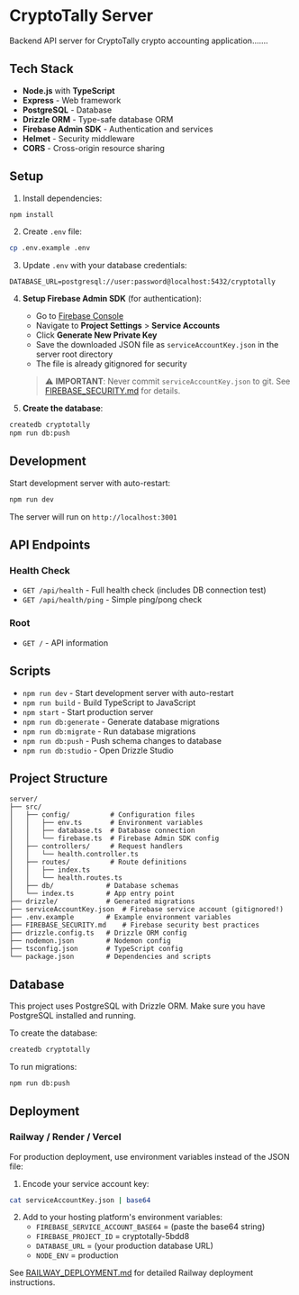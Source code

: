 # CryptoTally Server

Backend API server for CryptoTally crypto accounting application.......

## Tech Stack

- **Node.js** with **TypeScript**
- **Express** - Web framework
- **PostgreSQL** - Database
- **Drizzle ORM** - Type-safe database ORM
- **Firebase Admin SDK** - Authentication and services
- **Helmet** - Security middleware
- **CORS** - Cross-origin resource sharing

## Setup

1. Install dependencies:

```bash
npm install
```

2. Create `.env` file:

```bash
cp .env.example .env
```

3. Update `.env` with your database credentials:

```
DATABASE_URL=postgresql://user:password@localhost:5432/cryptotally
```

4. **Setup Firebase Admin SDK** (for authentication):

   - Go to [Firebase Console](https://console.firebase.google.com/)
   - Navigate to **Project Settings** > **Service Accounts**
   - Click **Generate New Private Key**
   - Save the downloaded JSON file as `serviceAccountKey.json` in the server root directory
   - The file is already gitignored for security

   > ⚠️ **IMPORTANT**: Never commit `serviceAccountKey.json` to git. See [FIREBASE_SECURITY.md](./FIREBASE_SECURITY.md) for details.

5. **Create the database**:

```bash
createdb cryptotally
npm run db:push
```

## Development

Start development server with auto-restart:

```bash
npm run dev
```

The server will run on `http://localhost:3001`

## API Endpoints

### Health Check

- `GET /api/health` - Full health check (includes DB connection test)
- `GET /api/health/ping` - Simple ping/pong check

### Root

- `GET /` - API information

## Scripts

- `npm run dev` - Start development server with auto-restart
- `npm run build` - Build TypeScript to JavaScript
- `npm start` - Start production server
- `npm run db:generate` - Generate database migrations
- `npm run db:migrate` - Run database migrations
- `npm run db:push` - Push schema changes to database
- `npm run db:studio` - Open Drizzle Studio

## Project Structure

```
server/
├── src/
│   ├── config/          # Configuration files
│   │   ├── env.ts       # Environment variables
│   │   ├── database.ts  # Database connection
│   │   └── firebase.ts  # Firebase Admin SDK config
│   ├── controllers/     # Request handlers
│   │   └── health.controller.ts
│   ├── routes/          # Route definitions
│   │   ├── index.ts
│   │   └── health.routes.ts
│   ├── db/             # Database schemas
│   └── index.ts        # App entry point
├── drizzle/            # Generated migrations
├── serviceAccountKey.json  # Firebase service account (gitignored!)
├── .env.example        # Example environment variables
├── FIREBASE_SECURITY.md    # Firebase security best practices
├── drizzle.config.ts   # Drizzle ORM config
├── nodemon.json        # Nodemon config
├── tsconfig.json       # TypeScript config
└── package.json        # Dependencies and scripts
```

## Database

This project uses PostgreSQL with Drizzle ORM. Make sure you have PostgreSQL installed and running.

To create the database:

```bash
createdb cryptotally
```

To run migrations:

```bash
npm run db:push
```

## Deployment

### Railway / Render / Vercel

For production deployment, use environment variables instead of the JSON file:

1. Encode your service account key:

```bash
cat serviceAccountKey.json | base64
```

2. Add to your hosting platform's environment variables:
   - `FIREBASE_SERVICE_ACCOUNT_BASE64` = (paste the base64 string)
   - `FIREBASE_PROJECT_ID` = cryptotally-5bdd8
   - `DATABASE_URL` = (your production database URL)
   - `NODE_ENV` = production

See [RAILWAY_DEPLOYMENT.md](./RAILWAY_DEPLOYMENT.md) for detailed Railway deployment instructions.
